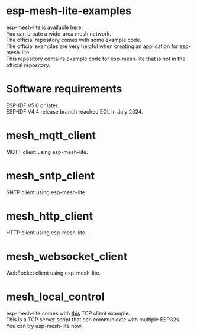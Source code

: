 # esp-mesh-lite-examples
esp-mesh-lite is available [here](https://github.com/espressif/esp-mesh-lite).   
You can create a wide-area mesh network.   
The official repository comes with some example code.   
The official examples are very helpful when creating an application for esp-mesh-lite.   
This repository contains example code for esp-mesh-lite that is not in the official repository.   

# Software requirements
ESP-IDF V5.0 or later.   
ESP-IDF V4.4 release branch reached EOL in July 2024.   

# mesh_mqtt_client
MQTT client using esp-mesh-lite.   

# mesh_sntp_client
SNTP client using esp-mesh-lite.   

# mesh_http_client
HTTP client using esp-mesh-lite.   

# mesh_websocket_client
WebSocket client using esp-mesh-lite.   

# mesh_local_control
esp-mesh-lite comes with [this](https://github.com/espressif/esp-mesh-lite/tree/master/examples/mesh_local_control) TCP client example.   
This is a TCP server script that can communicate with multiple ESP32s.   
You can try esp-mesh-lite now.   

